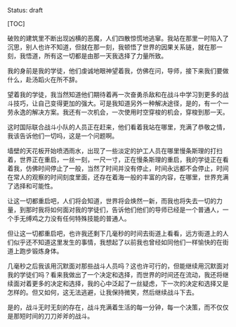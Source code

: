 Status: draft

[TOC]



破败的建筑里不断出现凶横的恶魔，人们四散惊慌地逃窜。我站在那里一时陷入了沉思，别人也许不知道，但就在那一刻，我顿悟了世界的因果关系链，就在那一刻，我悟道，所有这一切都是由那一天我选择了力量所致。

我的身前是我的学徒，他们虔诚地眼神望着我，仿佛在问，导师，接下来我们要做什么，赴汤蹈火在所不辞。

望着我的学徒，我当然知道他们期待着再一次奋勇杀敌和在战斗中学习到更多的战斗技巧，让自己变得更加的强大。可是我知道另外一种解决途径，是的，有一个一劳永逸的解决方案。我还有一次机会，一次使用时空穿梭的机会，穿梭到那一天。

这时国际联合战斗小队的人员正在赶来，他们看着我站在哪里，充满了恭敬之情，我该告诉他们一切吗，这是一个问题啊。

墙壁的天花板开始喷洒雨水，出现了一些淡定的护工人员在哪里慢条斯理的打扫着，世界正在重启，一丝一刻，一尺一寸，正在慢条斯理的重启，我的学徒正在看着我，仿佛时间停止了一般，当然了时间并没有停止，时间永远都不会停止，时间在常人的观察的时间刻度里面，还存在着海一般的丰富的内容，在哪里，世界充满了选择和可能性。

让这一切都重启吧，人们将会知道，世界将会焕然一新，而我也将失去一切的力量，到那时我将如何面对我的学徒们，告诉他们他们的导师已经是一个普通人，一个手无缚鸡之力没有任何特殊技能的普通人。

但让这一切都重启吧，也许我还剩下几毫秒的时间去街道上看看，远方街道上的人们似乎还不知道这里发生的事情，我想起了以前我也曾经如同他们一样愉快的在街道上跑步锻炼身体。

几毫秒之后我该用沉默面对那些战斗人员吗？这也许可行的，但能继续用沉默面对我的学徒们吗？看来我做出了一个决定和选择，而世界的时间还在流动，我还将继续面对着更多的决定和选择，我的心中泛起了一丝疑虑，下一次的决定和选择又是怎样的。但又如何，这无法逃避，让我保持微笑，然后继续战斗下去。

是的，战斗无时无刻的存在，战斗充满着生活的每一分钟，每一个决策，而不仅仅是那短时间的刀刀斧斧的战斗。